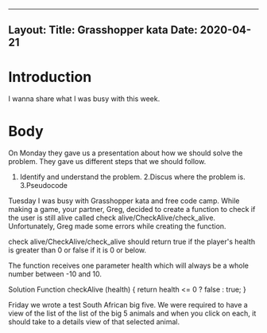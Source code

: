 ---
Layout: 
Title: Grasshopper kata
Date: 2020-04-21 
 ---
# Introduction
 I wanna share what I was busy with this week.

 # Body
 On Monday they gave us a presentation about how we should solve the problem.
 They gave us different steps that we should follow.
 1. Identify and understand the problem.
 2.Discus where the problem is.
 3.Pseudocode

 Tuesday I was busy with Grasshopper kata and free code camp.
 While making a game, your partner, Greg, decided to create a function to check if the user is still alive called check alive/CheckAlive/check_alive. Unfortunately, Greg made some errors while creating the function.

check alive/CheckAlive/check_alive should return true if the player's health is greater than 0 or false if it is 0 or below.

The function receives one parameter health which will always be a whole number between -10 and 10.

Solution
Function checkAlive (health) {
  return health <= 0 ? false : true;
}
 
 Friday we wrote a test South African big five. We were required to have a view of the list of 
 the list of the big 5 animals and when you click on each, it should take to a details view
 of that selected animal. 

